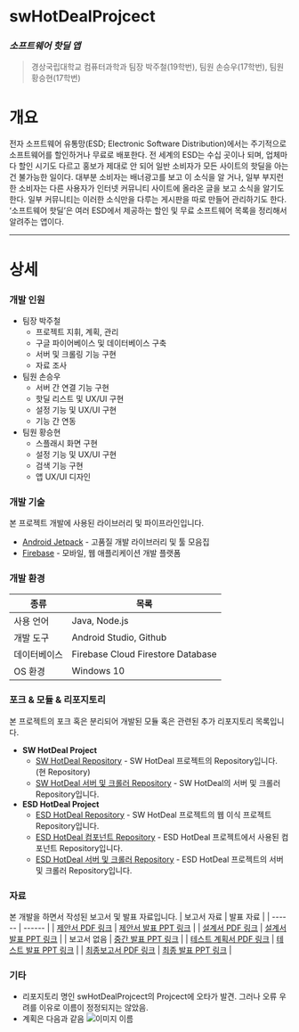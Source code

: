 # swHotDealProjcect
### _소프트웨어 핫딜 앱_
>경상국립대학교 컴퓨터과학과
>팀장 박주철(19학번), 팀원 손승우(17학번), 팀원 황승현(17학번)

# 개요
전자 소프트웨어 유통망(ESD; Electronic Software Distribution)에서는 주기적으로 소프트웨어를 할인하거나 무료로 배포한다. 전 세계의 ESD는 수십 곳이나 되며, 업체마다 할인 시기도 다르고 홍보가 제대로 안 되어 일반 소비자가 모든 사이트의 핫딜을 아는 건 불가능한 일이다. 대부분 소비자는 배너광고를 보고 이 소식을 알 거나, 일부 부지런한 소비자는 다른 사용자가 인터넷 커뮤니티 사이트에 올라온 글을 보고 소식을 알기도 한다. 일부 커뮤니티는 이러한 소식만을 다루는 게시판을 따로 만들어 관리하기도 한다. ‘소프트웨어 핫딜’은 여러 ESD에서 제공하는 할인 및 무료 소프트웨어 목록을 정리해서 알려주는 앱이다.

***
# 상세
### 개발 인원
- 팀장 박주철
   - 프로젝트 지휘, 계획, 관리
   - 구글 파이어베이스 및 데이터베이스 구축
   - 서버 및 크롤링 기능 구현
   - 자료 조사
- 팀원 손승우
   - 서버 간 연결 기능 구현
   - 핫딜 리스트 및 UX/UI 구현
   - 설정 기능 및 UX/UI 구현
   - 기능 간 연동
- 팀원 황승현
   - 스플래시 화면 구현
   - 설정 기능 및 UX/UI 구현
   - 검색 기능 구현
   - 앱 UX/UI 디자인

### 개발 기술
본 프로젝트 개발에 사용된 라이브러리 및 파이프라인입니다.
- [Android Jetpack] - 고품질 개발 라이브러리 및 툴 모음집
- [Firebase] - 모바일, 웹 애플리케이션 개발 플랫폼

### 개발 환경
| 종류 | 목록 |
| ------ | ------ |
| 사용 언어 | Java, Node.js |
| 개발 도구 | Android Studio, Github |
| 데이터베이스 | Firebase Cloud Firestore Database |
| OS 환경 | Windows 10 |

### 포크 & 모듈 & 리포지토리
본 프로젝트의 포크 혹은 분리되어 개발된 모듈 혹은 관련된 추가 리포지토리 목록입니다.
- __SW HotDeal Project__
  - [SW HotDeal Repository] - SW HotDeal 프로젝트의 Repository입니다. (현 Repository)
  - [SW HotDeal 서버 및 크롤러 Repository] - SW HotDeal의 서버 및 크롤러 Repository입니다.
- __ESD HotDeal Project__
  - [ESD HotDeal Repository] - SW HotDeal 프로젝트의 웹 이식 프로젝트 Repository입니다.
  - [ESD HotDeal 컴포넌트 Repository] - ESD HotDeal 프로젝트에서 사용된 컴포넌트 Repository입니다.
  - [ESD HotDeal 서버 및 크롤러 Repository] - ESD HotDeal 프로젝트의 서버 및 크롤러 Repository입니다.

### 자료
본 개발을 하면서 작성된 보고서 및 발표 자료입니다.
| 보고서 자료 | 발표 자료 |
| ------ | ------ |
| [제안서 PDF 링크](https://drive.google.com/file/d/1k2vOxdQK3UgTK1r5mcqTy3rCIlceySeA/view?usp=drive_link) | [제안서 발표 PPT 링크](https://docs.google.com/presentation/d/1ZiamtsvQsbki7dkTkH70JLLYek2V3w-w/edit?usp=drive_link&ouid=106667079864051075882&rtpof=true&sd=true) |
| [설계서 PDF 링크](https://drive.google.com/file/d/1OnutPUlM824V85VrbN7lAneGRUCp4F4O/view?usp=drive_link) | [설계서 발표 PPT 링크](https://docs.google.com/presentation/d/1xsgqM0wwz0zbo9R74pnFjkmnw5ukCkRm/edit?usp=drive_link&ouid=106667079864051075882&rtpof=true&sd=true) |
| 보고서 없음 | [중간 발표 PPT 링크](https://docs.google.com/presentation/d/193nxay-bmcbqSJpVF_9-FI0iXHFQcP8F/edit?usp=drive_link&ouid=106667079864051075882&rtpof=true&sd=true) |
| [테스트 계획서 PDF 링크](https://drive.google.com/file/d/1o9VLK7JQCE-RzKMatMyJ1fxe0iA3fD3m/view?usp=drive_link) | [테스트 발표 PPT 링크](https://docs.google.com/presentation/d/1rebs4k0nwW83regCto8zIyJZAeQstF5D/edit?usp=drive_link&ouid=106667079864051075882&rtpof=true&sd=true) |
| [최종보고서 PDF 링크](https://drive.google.com/file/d/1iKZv7htd01Wi2SvJ9iW5L4gG8S4dIGgH/view?usp=drive_link) | [최종 발표 PPT 링크](https://docs.google.com/presentation/d/1gyD-9zWb4-SacBM9X84trG_D_ZyXGCT-/edit?usp=drive_link&ouid=106667079864051075882&rtpof=true&sd=true) |

### 기타
- 리포지토리 명인 swHotDealProjcect의 Projcect에 오타가 발견. 그러나 오류 우려를 이유로 이름이 정정되지는 않았음.
- 계획은 다음과 같음
 ![이미지 이름](https://i.imgur.com/XJedsLg.png)

[Android Jetpack]: <https://github.com/androidx/androidx>
[Firebase]: <https://firebase.google.com/?hl=ko>

[SW HotDeal Repository]: <https://github.com/valur628/swHotDealProjcect>
[SW HotDeal 서버 및 크롤러 Repository]: <https://github.com/valur628/swHotDealServer>
[ESD HotDeal Repository]: <https://github.com/valur628/RollCakeProject>
[ESD HotDeal 컴포넌트 Repository]: <https://github.com/valur628/RollCakeComponents>
[ESD HotDeal 서버 및 크롤러 Repository]: <https://github.com/valur628/RollCakeServer>

